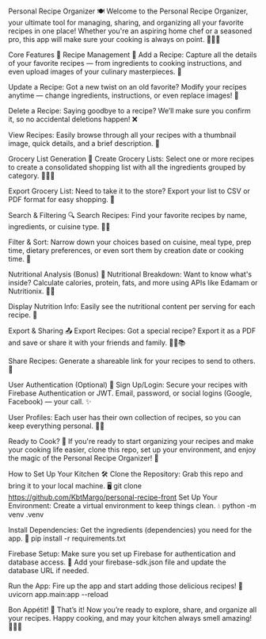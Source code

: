 Personal Recipe Organizer 🍽️
Welcome to the Personal Recipe Organizer, your ultimate tool for managing, sharing, and organizing all your favorite recipes in one place! Whether you're an aspiring home chef or a seasoned pro, this app will make sure your cooking is always on point. 👨‍🍳✨

Core Features 🎉
Recipe Management 🍝
Add a Recipe: Capture all the details of your favorite recipes — from ingredients to cooking instructions, and even upload images of your culinary masterpieces. 📸

Update a Recipe: Got a new twist on an old favorite? Modify your recipes anytime — change ingredients, instructions, or even replace images! 🔄

Delete a Recipe: Saying goodbye to a recipe? We’ll make sure you confirm it, so no accidental deletions happen! ❌

View Recipes: Easily browse through all your recipes with a thumbnail image, quick details, and a brief description. 🧐

Grocery List Generation 🛒
Create Grocery Lists: Select one or more recipes to create a consolidated shopping list with all the ingredients grouped by category. 🥕🍞🥩

Export Grocery List: Need to take it to the store? Export your list to CSV or PDF format for easy shopping. 📄

Search & Filtering 🔍
Search Recipes: Find your favorite recipes by name, ingredients, or cuisine type. 🧑‍🍳

Filter & Sort: Narrow down your choices based on cuisine, meal type, prep time, dietary preferences, or even sort them by creation date or cooking time. 🍴

Nutritional Analysis (Bonus) 💪
Nutritional Breakdown: Want to know what's inside? Calculate calories, protein, fats, and more using APIs like Edamam or Nutritionix. 🥑🍗

Display Nutrition Info: Easily see the nutritional content per serving for each recipe. 🥗

Export & Sharing 📤
Export Recipes: Got a special recipe? Export it as a PDF and save or share it with your friends and family. 🧑‍🍳📚

Share Recipes: Generate a shareable link for your recipes to send to others. 📲

User Authentication (Optional) 🔐
Sign Up/Login: Secure your recipes with Firebase Authentication or JWT. Email, password, or social logins (Google, Facebook) — your call. ✨

User Profiles: Each user has their own collection of recipes, so you can keep everything personal. 🧑‍🍳

Ready to Cook? 🍳
If you're ready to start organizing your recipes and make your cooking life easier, clone this repo, set up your environment, and enjoy the magic of the Personal Recipe Organizer! 🎉

How to Set Up Your Kitchen 🛠️
Clone the Repository:
Grab this repo and bring it to your local machine. 🖥️
git clone https://github.com/KbtMargo/personal-recipe-front
Set Up Your Environment:
Create a virtual environment to keep things clean. 💧
python -m venv .venv

Install Dependencies:
Get the ingredients (dependencies) you need for the app. 🍴
pip install -r requirements.txt

Firebase Setup:
Make sure you set up Firebase for authentication and database access. 🔑
Add your firebase-sdk.json file and update the database URL if needed.

Run the App:
Fire up the app and start adding those delicious recipes! 🍲
uvicorn app.main:app --reload

Bon Appétit! 🎉
That’s it! Now you’re ready to explore, share, and organize all your recipes. Happy cooking, and may your kitchen always smell amazing! 🌮🥗🍰

